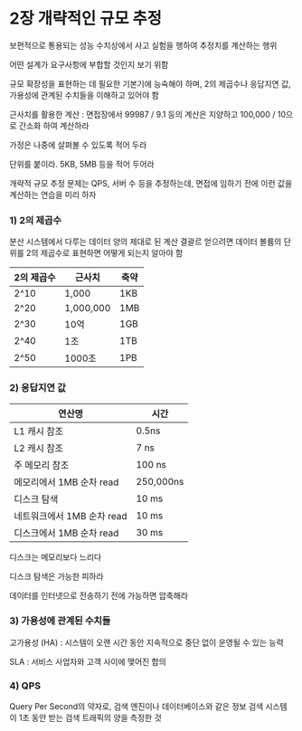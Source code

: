 # 2장 개략적인 규모 추정

보편적으로 통용되는 성능 수치상에서 사고 실험을 행하여 추정치를 계산하는 행위

어떤 설계가 요구사항에 부합할 것인지 보기 위함

규모 확장성을 표현하는 데 필요한 기본기에 능숙해야 하며, 2의 제곱수나 응답지연 값, 가용성에 관계된 수치들을 이해하고 있어야 함



근사치를 활용한 계산 : 면접장에서 99987 / 9.1 등의 계산은 지양하고 100,000 / 10으로 간소화 하여 계산하라

가정은 나중에 살펴볼 수 있도록 적어 두라

단위를 붙이라. 5KB, 5MB 등을 적어 두어라

개략적 규모 추정 문제는 QPS, 서버 수 등을 추정하는데, 면접에 임하기 전에 이런 값을 계산하는 연습을 미리 하자

 

### 1) 2의 제곱수

분산 시스템에서 다루는 데이터 양의 제대로 된 계산 결괄르 얻으려면 데이터 볼륨의 단위를 2의 제곱수로 표현하면 어떻게 되는지 알아야 함

| 2의 제곱수 | 근사치    | 축약 |
| ---------- | --------- | ---- |
| 2^10       | 1,000     | 1KB  |
| 2^20       | 1,000,000 | 1MB  |
| 2^30       | 10억      | 1GB  |
| 2^40       | 1조       | 1TB  |
| 2^50       | 1000조    | 1PB  |



### 2) 응답지연 값

| 연산명                     | 시간      |
| -------------------------- | --------- |
| L1 캐시 참조               | 0.5ns     |
| L2 캐시 참조               | 7 ns      |
| 주 메모리 참조             | 100 ns    |
| 메모리에서 1MB 순차 read   | 250,000ns |
| 디스크 탐색                | 10 ms     |
| 네트워크에서 1MB 순차 read | 10 ms     |
| 디스크에서 1MB 순차 read   | 30 ms     |

디스크는 메모리보다 느리다

디스크 탐색은 가능한 피하라

데이터를 인터넷으로 전송하기 전에 가능하면 압축해라



### 3) 가용성에 관계된 수치들

고가용성 (HA) : 시스템이 오랜 시간 동안 지속적으로 중단 없이 운영될 수 있는 능력

SLA : 서비스 사업자와 고객 사이에 맺어진 합의



### 4) QPS

Query Per Second의 약자로, 검색 엔진이나 데이터베이스와 같은 정보 검색 시스템이 1초 동안 받는 검색 트래픽의 양을 측정한 것